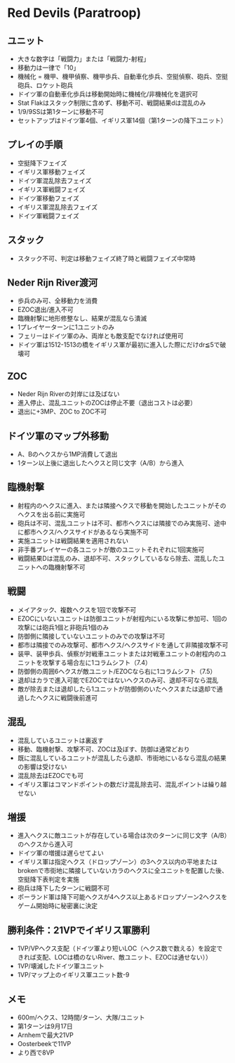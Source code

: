# Red Devils (Paratroop)

## ユニット
- 大きな数字は「戦闘力」または「戦闘力-射程」
- 移動力は一律で「10」
- 機械化 = 機甲、機甲偵察、機甲歩兵、自動車化歩兵、空挺偵察、砲兵、空挺砲兵、ロケット砲兵
- ドイツ軍の自動車化歩兵は移動開始時に機械化/非機械化を選択可
- Stat Flakはスタック制限に含めず、移動不可、戦闘結果dは混乱のみ
- 1/9/9SSは第1ターンに移動不可
- セットアップはドイツ軍4個、イギリス軍14個（第1ターンの降下ユニット）

## プレイの手順
- 空挺降下フェイズ
- イギリス軍移動フェイズ
- ドイツ軍混乱除去フェイズ
- イギリス軍戦闘フェイズ
- ドイツ軍移動フェイズ
- イギリス軍混乱除去フェイズ
- ドイツ軍戦闘フェイズ

## スタック
- スタック不可、判定は移動フェイズ終了時と戦闘フェイズ中常時

## Neder Rijn River渡河
- 歩兵のみ可、全移動力を消費
- EZOC退出/進入不可
- 臨機射撃に地形修整なし、結果が混乱なら潰滅
- 1プレイヤーターンに1ユニットのみ
- フェリーはドイツ軍のみ、両岸とも敵支配でなければ使用可
- ドイツ軍は1512-1513の橋をイギリス軍が最初に進入した際にだけdr≦5で破壊可

## ZOC
- Neder Rijn Riverの対岸には及ばない
- 進入停止、混乱ユニットのZOCは停止不要（退出コストは必要）
- 退出に+3MP、ZOC to ZOC不可

## ドイツ軍のマップ外移動
- A、Bのヘクスから1MP消費して退出
- 1ターン以上後に退出したヘクスと同じ文字（A/B）から進入

## 臨機射撃
- 射程内のヘクスに進入、または隣接ヘクスで移動を開始したユニットがそのヘクスを出る前に実施可
- 砲兵は不可、混乱ユニットは不可、都市ヘクスには隣接でのみ実施可、途中に都市ヘクス/ヘクスサイドがあるなら実施不可
- 実施ユニットは戦闘結果を適用されない
- 非手番プレイヤーの各ユニットが敵のユニットそれぞれに1回実施可
- 戦闘結果Dは混乱のみ、退却不可、スタックしているなら除去、混乱したユニットへの臨機射撃不可

## 戦闘
- メイアタック、複数ヘクスを1回で攻撃不可
- EZOCにいないユニットは防御ユニットが射程内にいる攻撃に参加可、1回の攻撃には砲兵1個と非砲兵1個のみ
- 防御側に隣接していないユニットのみでの攻撃は不可
- 都市は隣接でのみ攻撃可、都市ヘクス/ヘクスサイドを通して非隣接攻撃不可
- 装甲、装甲歩兵、偵察が対戦車ユニットまたは対戦車ユニットの射程内のユニットを攻撃する場合左に1コラムシフト（7.4）
- 防御側の周囲6ヘクスが敵ユニット/EZOCなら右に1コラムシフト（7.5）
- 退却はカラで進入可能でEZOCではないヘクスのみ可、退却不可なら混乱
- 敵が除去または退却したら1ユニットが防御側のいたヘクスまたは退却で通過したヘクスに戦闘後前進可

## 混乱
- 混乱しているユニットは裏返す
- 移動、臨機射撃、攻撃不可、ZOCは及ぼす、防御は通常どおり
- 既に混乱しているユニットが混乱したら退却、市街地にいるなら混乱の結果の影響は受けない
- 混乱除去はEZOCでも可
- イギリス軍はコマンドポイントの数だけ混乱除去可、混乱ポイントは繰り越せない

## 増援
- 進入ヘクスに敵ユニットが存在している場合は次のターンに同じ文字（A/B）のヘクスから進入可
- ドイツ軍の増援は遅らせてよい
- イギリス軍は指定ヘクス（ドロップゾーン）の3ヘクス以内の平地またはbrokenで市街地に隣接していないカラのヘクスに全ユニットを配置した後、空挺降下表判定を実施
- 砲兵は降下したターンに戦闘不可
- ポーランド軍は降下可能ヘクスが4ヘクス以上あるドロップゾーン2ヘクスをゲーム開始時に秘密裏に決定

## 勝利条件：21VPでイギリス軍勝利
- 1VP/VPヘクス支配（ドイツ軍より短いLOC（ヘクス数で数える）を設定できれば支配、LOCは橋のないRiver、敵ユニット、EZOCは通せない））
- 1VP/壊滅したドイツ軍ユニット
- 1VP/マップ上のイギリス軍ユニット数-9

## メモ
- 600m/ヘクス、12時間/ターン、大隊/ユニット
- 第1ターンは9月17日
- Arnhemで最大21VP
- Oosterbeekで11VP
- より西で8VP
